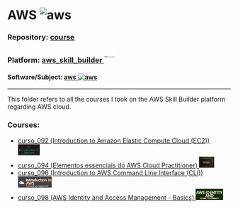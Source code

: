 # AWS   <img src="https://cdn.jsdelivr.net/gh/devicons/devicon/icons/amazonwebservices/amazonwebservices-original.svg" alt="aws" width="auto" height="45">

### Repository: [course](../../)
### Platform: <a href="../">aws_skill_builder   <img src="https://github.com/PedroHeeger/main/blob/main/0-aux/logos/plataforma/aws_skill_builder.png" alt="aws_skill_builder" width="auto" height="25"></a>
#### Software/Subject: <a href="./">aws   <img src="https://cdn.jsdelivr.net/gh/devicons/devicon/icons/amazonwebservices/amazonwebservices-original.svg" alt="aws" width="auto" height="25"></a>

---

This folder refers to all the courses I took on the AWS Skill Builder platform regarding AWS cloud.

### Courses:
- <a href="./curso_092">curso_092 (Introduction to Amazon Elastic Compute Cloud (EC2))   <img src="./curso_092/0-aux/logo_course.png" alt="curso_092" width="auto" height="25"></a>
- <a href="./curso_094">curso_094 (Elementos essenciais do AWS Cloud Practitioner)   <img src="./curso_094/0-aux/logo_course.png" alt="curso_094" width="auto" height="25"></a>
- <a href="./curso_096">curso_096 (Introduction to AWS Command Line Interface (CLI))   <img src="./curso_096/0-aux/logo_course.png" alt="curso_096" width="auto" height="25"></a>
- <a href="./curso_098">curso_098 (AWS Identity and Access Management - Basics)   <img src="./curso_098/0-aux/logo_course.png" alt="curso_098" width="auto" height="25"></a>